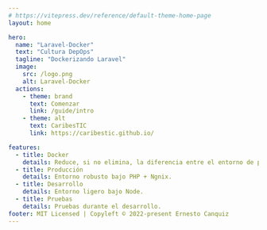```yaml
---
# https://vitepress.dev/reference/default-theme-home-page
layout: home

hero:
  name: "Laravel-Docker"
  text: "Cultura DepOps"
  tagline: "Dockerizando Laravel"
  image:
    src: /logo.png
    alt: Laravel-Docker
  actions:
    - theme: brand
      text: Comenzar
      link: /guide/intro
    - theme: alt
      text: CaribesTIC
      link: https://caribestic.github.io/

features:
  - title: Docker
    details: Reduce, si no elimina, la diferencia entre el entorno de producción, desarrollo o pruebas.
  - title: Producción
    details: Entorno robusto bajo PHP + Ngnix.
  - title: Desarrollo
    details: Entorno ligero bajo Node.
  - title: Pruebas
    details: Pruebas durante el desarrollo.    
footer: MIT Licensed | Copyleft © 2022-present Ernesto Canquiz
---
```




